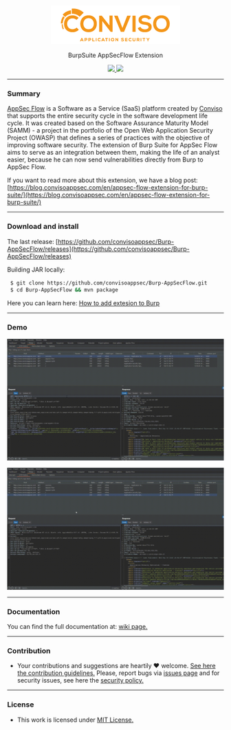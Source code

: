 <p align="center">
  <img src="https://raw.githubusercontent.com/convisoappsec/Burp-AppSecFlow/master/assets/readme/logo-conviso.png">
  <p align="center">BurpSuite AppSecFlow Extension</p>
  <p align="center">
    <a href="/LICENSE.md">
      <img src="https://img.shields.io/badge/license-MIT-blue.svg">
    </a>
    <a href="https://github.com/convisoappsec/Burp-AppSecFlow/releases">
      <img src="https://img.shields.io/badge/version-1.3.0-blue.svg">
    </a>
  </p>
</p>

---

### Summary

[AppSec Flow](https://blog.convisoappsec.com/en/appsec-flow-a-complete-devsecops-platform/) is a Software as a Service (SaaS) platform created by [Conviso](https://www.convisoappsec.com/) that supports the entire security cycle in the software development life cycle. It was created based on the Software Assurance Maturity Model (SAMM) - a project in the portfolio of the Open Web Application Security Project (OWASP) that defines a series of practices with the objective of improving software security. The extension of Burp Suite for AppSec Flow aims to serve as an integration between them, making the life of an analyst easier, because he can now send vulnerabilities directly from Burp to AppSec Flow.


If you want to read more about this extension, we have a blog post: [https://blog.convisoappsec.com/en/appsec-flow-extension-for-burp-suite/](https://blog.convisoappsec.com/en/appsec-flow-extension-for-burp-suite/)

---

### Download and install

The last release: [https://github.com/convisoappsec/Burp-AppSecFlow/releases](https://github.com/convisoappsec/Burp-AppSecFlow/releases)

Building JAR locally:

```bash
 $ git clone https://github.com/convisoappsec/Burp-AppSecFlow.git 
 $ cd Burp-AppSecFlow && mvn package
```


Here you can learn here: [How to add extesion to Burp](https://github.com/convisoappsec/Burp-AppSecFlow/wiki/Add-extension-to-Burp)

---

### Demo

![Image](https://raw.githubusercontent.com/convisoappsec/Burp-AppSecFlow/master/assets/readme/new-vuln-or-not.gif)

![Image](https://raw.githubusercontent.com/convisoappsec/Burp-AppSecFlow/master/assets/readme/multi-vuln-or-not.gif)

---

### Documentation

You can find the full documentation at: [wiki page.](/wiki)

---

### Contribution

- Your contributions and suggestions are heartily ♥ welcome. [See here the contribution guidelines.](/.github/CONTRIBUTING.md) Please, report bugs via [issues page](https://github.com/convisoappsec/Burp-AppSecFlow/ssues) and for security issues, see here the [security policy.](/SECURITY.md)

---

### License

- This work is licensed under [MIT License.](/LICENSE.md)
